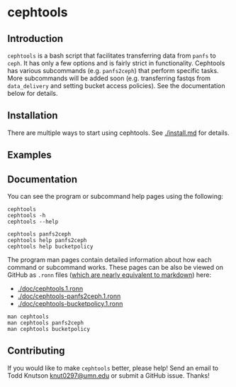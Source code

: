 # cephtools

## Introduction

`cephtools` is a bash script that facilitates transferring data from `panfs` to `ceph`. It has only a few options and is fairly strict in functionality. Cephtools has various subcommands (e.g. `panfs2ceph`) that perform specific tasks. More subcommands will be added soon (e.g. transferring fastqs from `data_delivery` and setting bucket access policies). See the documentation below for details.
    


## Installation

There are multiple ways to start using cephtools. See [./install.md](./install.md) for details.


## Examples



## Documentation

You can see the program or subcommand help pages using the following:

```
cephtools
cephtools -h
cephtools --help

cephtools panfs2ceph
cephtools help panfs2ceph
cephtools help bucketpolicy

```

The program man pages contain detailed information about how each command or subcommand works. These pages can be also be viewed on GitHub as `.ronn` files ([which are nearly equivalent to markdown](https://github.com/apjanke/ronn-ng/blob/master/man/ronn.1.ronn)) here: 

* [./doc/cephtools.1.ronn](./doc/cephtools.1.ronn)
* [./doc/cephtools-panfs2ceph.1.ronn](./doc/cephtools-panfs2ceph.1.ronn)
* [./doc/cephtools-bucketpolicy.1.ronn](./doc/cephtools-bucketpolicy.1.ronn)

```
man cephtools
man cephtools panfs2ceph
man cephtools bucketpolicy
```


## Contributing

If you would like to make `cephtools` better, please help! Send an email to Todd Knutson [knut0297@umn.edu](mailto:knut0297@umn.edu) or submit a GitHub issue. Thanks!
